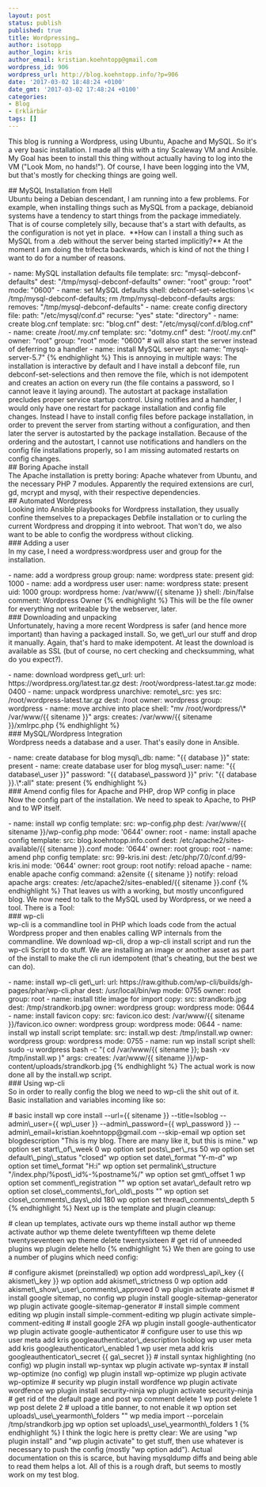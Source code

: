 ```yaml
---
layout: post
status: publish
published: true
title: Wordpressing…
author: isotopp
author_login: kris
author_email: kristian.koehntopp@gmail.com
wordpress_id: 906
wordpress_url: http://blog.koehntopp.info/?p=906
date: '2017-03-02 18:48:24 +0100'
date_gmt: '2017-03-02 17:48:24 +0100'
categories:
- Blog
- Erklärbär
tags: []
---
```

<p>This blog is running a Wordpress, using Ubuntu, Apache and MySQL. So it's a very basic installation. I made all this with a tiny Scaleway VM and Ansible. My Goal has been to install this thing without actually having to log into the VM ("Look Mom, no hands!"). Of course, I have been logging into the VM, but that's mostly for checking things are going well. <!--more--></p>
<p>## MySQL Installation from Hell<br />
 Ubuntu being a Debian descendant, I am running into a few problems. For example, when installing things such as MySQL from a package, debianoid systems have a tendency to start things from the package immediately. That is of course completely silly, because that's a start with defaults, as the configuration is not yet in place.&nbsp; **How can I install a thing such as MySQL from a .deb without the server being started implicitly?** At the moment I am doing the trifecta backwards, which is kind of not the thing I want to do for a number of reasons. </p>
<p>    - name: MySQL installation defaults file template: src: "mysql-debconf-defaults" dest: "/tmp/mysql-debconf-defaults" owner: "root" group: "root" mode: "0600" - name: set MySQL defaults shell: debconf-set-selections \< /tmp/mysql-debconf-defaults; rm /tmp/mysql-debconf-defaults args: removes: "/tmp/mysql-debconf-defaults" - name: create config directory file: path: "/etc/mysql/conf.d" recurse: "yes" state: "directory" - name: create blog.cnf template: src: "blog.cnf" dest: "/etc/mysql/conf.d/blog.cnf" - name: create /root/.my.cnf template: src: "dotmy.cnf" dest: "/root/.my.cnf" owner: "root" group: "root" mode: "0600" # will also start the server instead of deferring to a handler - name: install MySQL server apt: name: "mysql-server-5.7" {% endhighlight %} This is annoying in multiple ways: The installation is interactive by default and I have install a debconf file, run debconf-set-selections and then remove the file, which is not idempotent and creates an action on every run (the file contains a password, so I cannot leave it laying around). The autostart at package installation precludes proper service startup control. Using notifies and a handler, I would only have one restart for package installation and config file changes. Instead I have to install config files before package installation, in order to prevent the server from starting without a configuration, and then later the server is autostarted by the package installation. Because of the ordering and the autostart, I cannot use notifications and handlers on the config file installations properly, so I am missing automated restarts on config changes.<br />
    ## Boring Apache install<br />
     The Apache installation is pretty boring: Apache whatever from Ubuntu, and the necessary PHP 7 modules. Apparently the required extensions are curl, gd, mcrypt and mysql, with their respective dependencies.<br />
    ## Automated Wordpress<br />
     Looking into Ansible playbooks for Wordpress installation, they usually confine themselves to a prepackages Debfile installation or to curling the current Wordpress and dropping it into webroot. That won't do, we also want to be able to config the wordpress without clicking.<br />
    ### Adding a user<br />
     In my case, I need a wordpress:wordpress user and group for the installation. </p>
<p>        - name: add a wordpress group group: name: wordpress state: present gid: 1000 - name: add a wordpress user user: name: wordpress state: present uid: 1000 group: wordpress home: /var/www/{{ sitename }} shell: /bin/false comment: Wordpress Owner {% endhighlight %} This will be the file owner for everything not writeable by the webserver, later.<br />
        ### Downloading and unpacking<br />
         Unfortunately, having a more recent Wordpress is safer (and hence more important) than having a packaged install. So, we get\_url our stuff and drop it manually. Again, that's hard to make idempotent. At least the download is available as SSL (but of course, no cert checking and checksumming, what do you expect?). </p>
<p>            - name: download wordpress get\_url: url: https://wordpress.org/latest.tar.gz dest: /root/wordpress-latest.tar.gz mode: 0400 - name: unpack wordpress unarchive: remote\_src: yes src: /root/wordpress-latest.tar.gz dest: /root owner: wordpress group: wordpress - name: move archive into place shell: "mv /root/wordpress/\* /var/www/{{ sitename }}" args: creates: /var/www/{{ sitename }}/xmlrpc.php {% endhighlight %}<br />
            ### MySQL/Wordpress Integration<br />
             Wordpress needs a database and a user. That's easily done in Ansible. </p>
<p>                - name: create database for blog mysql\_db: name: "{{ database }}" state: present - name: create database user for blog mysql\_user: name: "{{ database\_user }}" password: "{{ database\_password }}" priv: "{{ database }}.\*:all" state: present {% endhighlight %}<br />
                ### Amend config files for Apache and PHP, drop WP config in place<br />
                 Now the config part of the installation. We need to speak to Apache, to PHP and to WP itself. </p>
<p>                    - name: install wp config template: src: wp-config.php dest: /var/www/{{ sitename }}/wp-config.php mode: '0644' owner: root - name: install apache config template: src: blog.koehntopp.info.conf dest: /etc/apache2/sites-available/{{ sitename }}.conf mode: '0644' owner: root group: root - name: amend php config template: src: 99-kris.ini dest: /etc/php/7.0/conf.d/99-kris.ini mode: '0644' owner: root group: root notify: reload apache - name: enable apache config command: a2ensite {{ sitename }} notify: reload apache args: creates: /etc/apache2/sites-enabled/{{ sitename }}.conf {% endhighlight %} That leaves us with a working, but mostly unconfigured blog. We now need to talk to the MySQL used by Wordpress, or we need a tool. There is a Tool:<br />
                    ### wp-cli<br />
                     wp-cli is a commandline tool in PHP which loads code from the actual Wordpress proper and then enables calling WP internals from the commandline. We download wp-cli, drop a wp-cli install script and run the wp-cli Script to do stuff. We are installing an image or another asset as part of the install to make the cli run idempotent (that's cheating, but the best we can do). </p>
<p>                        - name: install wp-cli get\_url: url: https://raw.github.com/wp-cli/builds/gh-pages/phar/wp-cli.phar dest: /usr/local/bin/wp mode: 0755 owner: root group: root - name: install title image for import copy: src: strandkorb.jpg dest: /tmp/strandkorb.jpg owner: wordpress group: wordpress mode: 0644 - name: install favicon copy: src: favicon.ico dest: /var/www/{{ sitename }}/favicon.ico owner: wordpress group: wordpress mode: 0644 - name: install wp install script template: src: install.wp dest: /tmp/install.wp owner: wordpress group: wordpress mode: 0755 - name: run wp install script shell: sudo -u wordpress bash -c "( cd /var/www/{{ sitename }}; bash -xv /tmp/install.wp )" args: creates: /var/www/{{ sitename }}/wp-content/uploads/strandkorb.jpg {% endhighlight %} The actual work is now done all by the install.wp script.<br />
                        ### Using wp-cli<br />
                         So in order to really config the blog we need to wp-cli the shit out of it. Basic installation and variables incoming like so: </p>
<p>                            # basic install wp core install --url={{ sitename }} --title=Isoblog --admin\_user={{ wp\_user }} --admin\_password={{ wp\_password }} --admin\_email=kristian.koehntopp@gmail.com --skip-email wp option set blogdescription "This is my blog. There are many like it, but this is mine." wp option set start\_of\_week 0 wp option set posts\_per\_rss 50 wp option set default\_ping\_status "closed" wp option set date\_format "Y-m-d" wp option set time\_format "H:i" wp option set permalink\_structure "/index.php/%post\_id%-%postname%/" wp option set gmt\_offset 1 wp option set comment\_registration "" wp option set avatar\_default retro wp option set close\_comments\_for\_old\_posts "" wp option set close\_comments\_days\_old 180 wp option set thread\_comments\_depth 5 {% endhighlight %} Next up is the template and plugin cleanup: </p>
<p>                                # clean up templates, activate ours wp theme install author wp theme activate author wp theme delete twentyfifteen wp theme delete twentyseventeen wp theme delete twentysixteen # get rid of unneeded plugins wp plugin delete hello {% endhighlight %} We then are going to use a number of plugins which need config: </p>
<p>                                    # configure akismet (preinstalled) wp option add wordpress\_api\_key {{ akismet\_key }} wp option add akismet\_strictness 0 wp option add akismet\_show\_user\_comments\_approved 0 wp plugin activate akismet # install google sitemap, no config wp plugin install google-sitemap-generator wp plugin activate google-sitemap-generator # install simple comment editing wp plugin install simple-comment-editing wp plugin activate simple-comment-editing # install google 2FA wp plugin install google-authenticator wp plugin activate google-authenticator # configure user to use this wp user meta add kris googleauthenticator\_description Isoblog wp user meta add kris googleauthenticator\_enabled 1 wp user meta add kris googleauthenticator\_secret {{ ga\_secret }} # install syntax highlighting (no config) wp plugin install wp-syntax wp plugin activate wp-syntax # install wp-optimize (no config) wp plugin install wp-optimize wp plugin activate wp-optimize # security wp plugin install wordfence wp plugin activate wordfence wp plugin install security-ninja wp plugin activate security-ninja # get rid of the default page and post wp comment delete 1 wp post delete 1 wp post delete 2 # upload a title banner, to not enable it wp option set uploads\_use\_yearmonth\_folders "" wp media import --porcelain /tmp/strandkorb.jpg wp option set uploads\_use\_yearmonth\_folders 1 {% endhighlight %} I think the logic here is pretty clear: We are using "wp plugin install" and "wp plugin activate" to get stuff, then use whatever is necessary to push the config (mostly "wp option add"). Actual documentation on this is scarce, but having mysqldump diffs and being able to read them helps a lot. All of this is a rough draft, but seems to mostly work on my test blog.</p>
